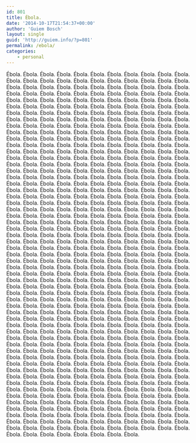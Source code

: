 ```yaml
---
id: 801
title: Ébola.
date: '2014-10-17T21:54:37+00:00'
author: 'Guiem Bosch'
layout: single
guid: 'http://guiem.info/?p=801'
permalink: /ebola/
categories:
    - personal
---
```


Ébola. Ébola. Ébola. Ébola. Ébola. Ébola. Ébola. Ébola. Ébola. Ébola. Ébola. Ébola. Ébola. Ébola. Ébola. Ébola. Ébola. Ébola. Ébola. Ébola. Ébola. Ébola. Ébola. Ébola. Ébola. Ébola. Ébola. Ébola. Ébola. Ébola. Ébola. Ébola. Ébola. Ébola. Ébola. Ébola. Ébola. Ébola. Ébola. Ébola. Ébola. Ébola. Ébola. Ébola. Ébola. Ébola. Ébola. Ébola. Ébola. Ébola. Ébola. Ébola. Ébola. Ébola. Ébola. Ébola. Ébola. Ébola. Ébola. Ébola. Ébola. Ébola. Ébola. Ébola. Ébola. Ébola. Ébola. Ébola. Ébola. Ébola. Ébola. Ébola. Ébola. Ébola. Ébola. Ébola. Ébola. Ébola. Ébola. Ébola. Ébola. Ébola. Ébola. Ébola. Ébola. Ébola. Ébola. Ébola. Ébola. Ébola. Ébola. Ébola. Ébola. Ébola. Ébola. Ébola. Ébola. Ébola. Ébola. Ébola. Ébola. Ébola. Ébola. Ébola. Ébola. Ébola. Ébola. Ébola. Ébola. Ébola. Ébola. Ébola. Ébola. Ébola. Ébola. Ébola. Ébola. Ébola. Ébola. Ébola. Ébola. Ébola. Ébola. Ébola. Ébola. Ébola. Ébola. Ébola. Ébola. Ébola. Ébola. Ébola. Ébola. Ébola. Ébola. Ébola. Ébola. Ébola. Ébola. Ébola. Ébola. Ébola. Ébola. Ébola. Ébola. Ébola. Ébola. Ébola. Ébola. Ébola. Ébola. Ébola. Ébola. Ébola. Ébola. Ébola. Ébola. Ébola. Ébola. Ébola. Ébola. Ébola. Ébola. Ébola. Ébola. Ébola. Ébola. Ébola. Ébola. Ébola. Ébola. Ébola. Ébola. Ébola. Ébola. Ébola. Ébola. Ébola. Ébola. Ébola. Ébola. Ébola. Ébola. Ébola. Ébola. Ébola. Ébola. Ébola. Ébola. Ébola. Ébola. Ébola. Ébola. Ébola. Ébola. Ébola. Ébola. Ébola. Ébola. Ébola. Ébola. Ébola. Ébola. Ébola. Ébola. Ébola. Ébola. Ébola. Ébola. Ébola. Ébola. Ébola. Ébola. Ébola. Ébola. Ébola. Ébola. Ébola. Ébola. Ébola. Ébola. Ébola. Ébola. Ébola. Ébola. Ébola. Ébola. Ébola. Ébola. Ébola. Ébola. Ébola. Ébola. Ébola. Ébola. Ébola. Ébola. Ébola. Ébola. Ébola. Ébola. Ébola. Ébola. Ébola. Ébola. Ébola. Ébola. Ébola. Ébola. Ébola. Ébola. Ébola. Ébola. Ébola. Ébola. Ébola. Ébola. Ébola. Ébola. Ébola. Ébola. Ébola. Ébola. Ébola. Ébola. Ébola. Ébola. Ébola. Ébola. Ébola. Ébola. Ébola. Ébola. Ébola. Ébola. Ébola. Ébola. Ébola. Ébola. Ébola. Ébola. Ébola. Ébola. Ébola. Ébola. Ébola. Ébola. Ébola. Ébola. Ébola. Ébola. Ébola. Ébola. Ébola. Ébola. Ébola. Ébola. Ébola. Ébola. Ébola. Ébola. Ébola. Ébola. Ébola. Ébola. Ébola. Ébola. Ébola. Ébola. Ébola. Ébola. Ébola. Ébola. Ébola. Ébola. Ébola. Ébola. Ébola. Ébola. Ébola. Ébola. Ébola. Ébola. Ébola. Ébola. Ébola. Ébola. Ébola. Ébola. Ébola. Ébola. Ébola. Ébola. Ébola. Ébola. Ébola. Ébola. Ébola. Ébola. Ébola. Ébola. Ébola. Ébola. Ébola. Ébola. Ébola. Ébola. Ébola. Ébola. Ébola. Ébola. Ébola. Ébola. Ébola. Ébola. Ébola. Ébola. Ébola. Ébola. Ébola. Ébola. Ébola. Ébola. Ébola. Ébola. Ébola. Ébola. Ébola. Ébola. Ébola. Ébola. Ébola. Ébola. Ébola. Ébola. Ébola. Ébola. Ébola. Ébola. Ébola. Ébola. Ébola. Ébola. Ébola. Ébola. Ébola. Ébola. Ébola. Ébola. Ébola. Ébola. Ébola. Ébola. Ébola. Ébola. Ébola. Ébola. Ébola. Ébola. Ébola. Ébola. Ébola. Ébola. Ébola. Ébola. Ébola. Ébola. Ébola. Ébola. Ébola. Ébola. Ébola. Ébola. Ébola. Ébola. Ébola. Ébola. Ébola. Ébola. Ébola. Ébola. Ébola. Ébola. Ébola. Ébola. Ébola. Ébola. Ébola. Ébola. Ébola. Ébola. Ébola. Ébola. Ébola. Ébola. Ébola. Ébola. Ébola. Ébola. Ébola. Ébola. Ébola. Ébola. Ébola. Ébola. Ébola. Ébola. Ébola. Ébola. Ébola. Ébola. Ébola. Ébola. Ébola. Ébola. Ébola. Ébola. Ébola. Ébola. Ébola. Ébola. Ébola. Ébola. Ébola. Ébola. Ébola. Ébola. Ébola. Ébola. Ébola. Ébola. Ébola. Ébola. Ébola. Ébola. Ébola. Ébola. Ébola. Ébola. Ébola. Ébola. Ébola. Ébola. Ébola. Ébola. Ébola. Ébola. Ébola. Ébola. Ébola. Ébola. Ébola. Ébola. Ébola. Ébola. Ébola. Ébola. Ébola. Ébola. Ébola. Ébola. Ébola. Ébola. Ébola. Ébola. Ébola. Ébola. Ébola. Ébola. Ébola. Ébola. Ébola. Ébola. Ébola. Ébola. Ébola. Ébola. Ébola. Ébola. Ébola. Ébola. Ébola. Ébola. Ébola. Ébola. Ébola. Ébola. Ébola. Ébola. Ébola. Ébola. Ébola. Ébola. Ébola. Ébola. Ébola. Ébola. Ébola. Ébola. Ébola. Ébola. Ébola. Ébola. Ébola. Ébola. Ébola. Ébola. Ébola. Ébola. Ébola. Ébola. Ébola. Ébola. Ébola. Ébola. Ébola. Ébola. Ébola. Ébola. Ébola. Ébola. Ébola. Ébola. Ébola. Ébola. Ébola. Ébola. Ébola. Ébola. Ébola. Ébola. Ébola. Ébola. Ébola. Ébola. Ébola. Ébola. Ébola. Ébola. Ébola. Ébola. Ébola. Ébola. Ébola. Ébola. Ébola. Ébola. Ébola. Ébola. Ébola. Ébola. Ébola. Ébola. Ébola. Ébola. Ébola. Ébola. Ébola. Ébola. Ébola. Ébola. Ébola. Ébola. Ébola. Ébola. Ébola. Ébola. Ébola. Ébola. Ébola. Ébola. Ébola. Ébola. Ébola. Ébola. Ébola. Ébola. Ébola. Ébola. Ébola. Ébola. Ébola. Ébola. Ébola.
